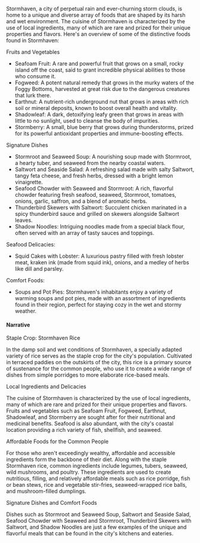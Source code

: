 Stormhaven, a city of perpetual rain and ever-churning storm clouds, is home to a unique and diverse array of foods that are shaped by its harsh and wet environment. The cuisine of Stormhaven is characterized by the use of local ingredients, many of which are rare and prized for their unique properties and flavors. Here's an overview of some of the distinctive foods found in Stormhaven:

Fruits and Vegetables

- Seafoam Fruit: A rare and powerful fruit that grows on a small, rocky island off the coast, said to grant incredible physical abilities to those who consume it.
- Fogweed: A potent natural remedy that grows in the murky waters of the Foggy Bottoms, harvested at great risk due to the dangerous creatures that lurk there.
- Earthnut: A nutrient-rich underground nut that grows in areas with rich soil or mineral deposits, known to boost overall health and vitality.
- Shadowleaf: A dark, detoxifying leafy green that grows in areas with little to no sunlight, used to cleanse the body of impurities.
- Stormberry: A small, blue berry that grows during thunderstorms, prized for its powerful antioxidant properties and immune-boosting effects.

Signature Dishes

- Stormroot and Seaweed Soup: A nourishing soup made with Stormroot, a hearty tuber, and seaweed from the nearby coastal waters.
- Saltwort and Seaside Salad: A refreshing salad made with salty Saltwort, tangy feta cheese, and fresh herbs, dressed with a bright lemon vinaigrette.
- Seafood Chowder with Seaweed and Stormroot: A rich, flavorful chowder featuring fresh seafood, seaweed, Stormroot, tomatoes, onions, garlic, saffron, and a blend of aromatic herbs.
- Thunderbird Skewers with Saltwort: Succulent chicken marinated in a spicy thunderbird sauce and grilled on skewers alongside Saltwort leaves.
- Shadow Noodles: Intriguing noodles made from a special black flour, often served with an array of tasty sauces and toppings.

Seafood Delicacies:

- Squid Cakes with Lobster: A luxurious pastry filled with fresh lobster meat, kraken ink (made from squid ink), onions, and a medley of herbs like dill and parsley.

Comfort Foods:

- Soups and Pot Pies: Stormhaven's inhabitants enjoy a variety of warming soups and pot pies, made with an assortment of ingredients found in their region, perfect for staying cozy in the wet and stormy weather.
  
#### Narrative 
Staple Crop: Stormhaven Rice

In the damp soil and wet conditions of Stormhaven, a specially adapted variety of rice serves as the staple crop for the city's population. Cultivated in terraced paddies on the outskirts of the city, this rice is a primary source of sustenance for the common people, who use it to create a wide range of dishes from simple porridges to more elaborate rice-based meals.

Local Ingredients and Delicacies

The cuisine of Stormhaven is characterized by the use of local ingredients, many of which are rare and prized for their unique properties and flavors. Fruits and vegetables such as Seafoam Fruit, Fogweed, Earthnut, Shadowleaf, and Stormberry are sought after for their nutritional and medicinal benefits. Seafood is also abundant, with the city's coastal location providing a rich variety of fish, shellfish, and seaweed.

Affordable Foods for the Common People

For those who aren't exceedingly wealthy, affordable and accessible ingredients form the backbone of their diet. Along with the staple Stormhaven rice, common ingredients include legumes, tubers, seaweed, wild mushrooms, and poultry. These ingredients are used to create nutritious, filling, and relatively affordable meals such as rice porridge, fish or bean stews, rice and vegetable stir-fries, seaweed-wrapped rice balls, and mushroom-filled dumplings.

Signature Dishes and Comfort Foods

Dishes such as Stormroot and Seaweed Soup, Saltwort and Seaside Salad, Seafood Chowder with Seaweed and Stormroot, Thunderbird Skewers with Saltwort, and Shadow Noodles are just a few examples of the unique and flavorful meals that can be found in the city's kitchens and eateries.